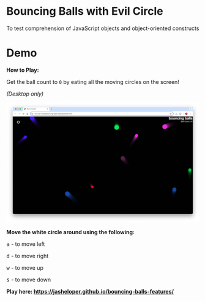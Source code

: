 # Bouncing Balls with Evil Circle
To test comprehension of JavaScript objects and object-oriented constructs

# Demo

**How to Play:**

Get the ball count to `0` by eating all the moving circles on the screen! 

*(Desktop only)*

![Evil Circle Game](https://raw.githubusercontent.com/jasheloper/bouncing-balls-features/main/evil-circle-game-m.png)


**Move the white circle around using the following:**

<kbd>a</kbd> - to move left 

<kbd>d</kbd> - to move right

<kbd>w</kbd> - to move up  

<kbd>s</kbd> - to move down

**Play here: https://jasheloper.github.io/bouncing-balls-features/**


